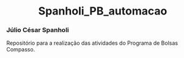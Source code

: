 <h1 align="center"> Spanholi_PB_automacao </h1>
<h3> Júlio César Spanholi </h3>
Repositório para a realização das atividades do Programa de Bolsas Compasso.